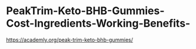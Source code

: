 # PeakTrim-Keto-BHB-Gummies-Cost-Ingredients-Working-Benefits-
https://academly.org/peak-trim-keto-bhb-gummies/
